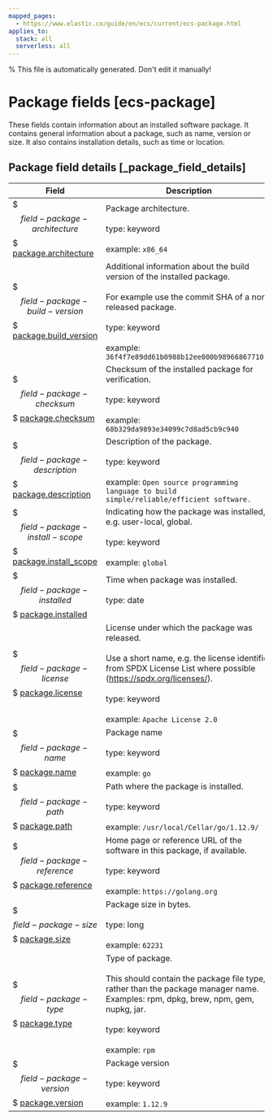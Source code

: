 ```yaml
---
mapped_pages:
  - https://www.elastic.co/guide/en/ecs/current/ecs-package.html
applies_to:
  stack: all
  serverless: all
---
```

% This file is automatically generated. Don't edit it manually!

# Package fields [ecs-package]

These fields contain information about an installed software package. It contains general information about a package, such as name, version or size. It also contains installation details, such as time or location.

## Package field details [_package_field_details]

| Field | Description | Level |
| --- | --- | --- |
| $$$field-package-architecture$$$ [package.architecture](#field-package-architecture) | Package architecture.<br><br>type: keyword<br><br>example: `x86_64`<br> | extended |
| $$$field-package-build-version$$$ [package.build_version](#field-package-build-version) | Additional information about the build version of the installed package.<br><br>For example use the commit SHA of a non-released package.<br><br>type: keyword<br><br>example: `36f4f7e89dd61b0988b12ee000b98966867710cd`<br> | extended |
| $$$field-package-checksum$$$ [package.checksum](#field-package-checksum) | Checksum of the installed package for verification.<br><br>type: keyword<br><br>example: `68b329da9893e34099c7d8ad5cb9c940`<br> | extended |
| $$$field-package-description$$$ [package.description](#field-package-description) | Description of the package.<br><br>type: keyword<br><br>example: `Open source programming language to build simple/reliable/efficient software.`<br> | extended |
| $$$field-package-install-scope$$$ [package.install_scope](#field-package-install-scope) | Indicating how the package was installed, e.g. user-local, global.<br><br>type: keyword<br><br>example: `global`<br> | extended |
| $$$field-package-installed$$$ [package.installed](#field-package-installed) | Time when package was installed.<br><br>type: date<br><br> | extended |
| $$$field-package-license$$$ [package.license](#field-package-license) | License under which the package was released.<br><br>Use a short name, e.g. the license identifier from SPDX License List where possible (https://spdx.org/licenses/).<br><br>type: keyword<br><br>example: `Apache License 2.0`<br> | extended |
| $$$field-package-name$$$ [package.name](#field-package-name) | Package name<br><br>type: keyword<br><br>example: `go`<br> | extended |
| $$$field-package-path$$$ [package.path](#field-package-path) | Path where the package is installed.<br><br>type: keyword<br><br>example: `/usr/local/Cellar/go/1.12.9/`<br> | extended |
| $$$field-package-reference$$$ [package.reference](#field-package-reference) | Home page or reference URL of the software in this package, if available.<br><br>type: keyword<br><br>example: `https://golang.org`<br> | extended |
| $$$field-package-size$$$ [package.size](#field-package-size) | Package size in bytes.<br><br>type: long<br><br>example: `62231`<br> | extended |
| $$$field-package-type$$$ [package.type](#field-package-type) | Type of package.<br><br>This should contain the package file type, rather than the package manager name. Examples: rpm, dpkg, brew, npm, gem, nupkg, jar.<br><br>type: keyword<br><br>example: `rpm`<br> | extended |
| $$$field-package-version$$$ [package.version](#field-package-version) | Package version<br><br>type: keyword<br><br>example: `1.12.9`<br> | extended |


